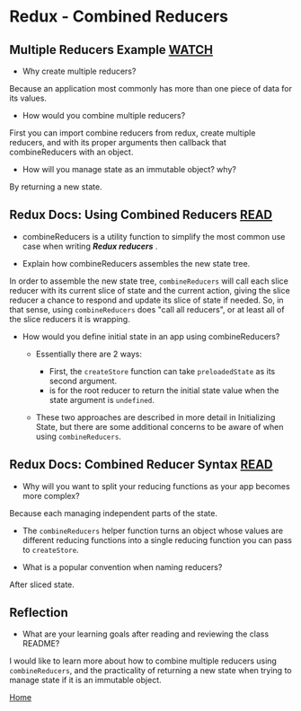 # Redux - Combined Reducers

## Multiple Reducers Example [WATCH](https://www.youtube.com/watch?v=gBER4Or86hE)

- Why create multiple reducers?

Because an application most commonly has more than one piece of data for its values.

- How would you combine multiple reducers?

First you can import combine reducers from redux, create multiple reducers, and with its proper arguments then callback that combineReducers with an object.

- How will you manage state as an immutable object? why?

By returning a new state.

## Redux Docs: Using Combined Reducers [READ](https://redux.js.org/recipes/structuring-reducers/using-combinereducers/)

- combineReducers is a utility function to simplify the most common use case when writing ***Redux reducers*** .

- Explain how combineReducers assembles the new state tree.

 In order to assemble the new state tree, `combineReducers` will call each slice reducer with its current slice of state and the current action, giving the slice reducer a chance to respond and update its slice of state if needed. So, in that sense, using `combineReducers` does "call all reducers", or at least all of the slice reducers it is wrapping.

- How would you define initial state in an app using combineReducers?

  - Essentially there are 2 ways:

    - First, the `createStore` function can take `preloadedState` as its second argument.
    - is for the root reducer to return the initial state value when the state argument is `undefined`.

  - These two approaches are described in more detail in Initializing State, but there are some additional concerns to be aware of when using `combineReducers`.

## Redux Docs: Combined Reducer Syntax [READ](https://redux.js.org/api/combinereducers/)

- Why will you want to split your reducing functions as your app becomes more complex?

Because each managing independent parts of the state.

- The `combineReducers` helper function turns an object whose values are different reducing functions into a single reducing function you can pass to `createStore`.

- What is a popular convention when naming reducers?

After sliced state.

## Reflection

- What are your learning goals after reading and reviewing the class README?

I would like to learn more about how to combine multiple reducers using `combineReducers`, and the practicality of returning a new state when trying to manage state if it is an immutable object.

[Home](https://keelen-fisher.github.io/new-repository/)
